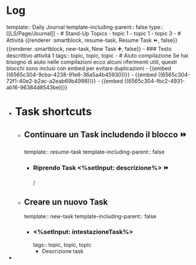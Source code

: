 # Log
template:: Daily Journal
template-including-parent:: false
type:: [[LS/Page/Journal]]
	- # Stand-Up Topics
		- topic 1
		- topic 1
		- topic 3
	- # Attivitá
	  {{renderer :smartblock, resume-task, Resume Task ⏩️, false}} {{renderer :smartblock, new-task, New Task ➕, false}}
		- ### Testo descrittivo attivitá 1
		  tags:: topic, topic, topic
	- # Aiuto compilazione
	  Se hai bisogno di aiuto nelle compilazioni ecco alcuni riferimenti utili, questi blocchi sono inclusi con embed per evitare duplicazioni
		- {{embed ((6565c304-9cba-4238-91e6-36a5a4b45930))}}
		- {{embed ((6565c304-72f1-40e2-b2ac-a2eab69b4998))}}
		- {{embed ((6565c304-fbc2-4931-ab16-96384d8543be))}}
- # Task shortcuts
	- ## Continuare un Task includendo il blocco ⏩️
	  template:: resume-task
	  template-including-parent:: false
		- ### Riprendo Task <%setInput: descrizione%> ⏩️
		  /
	- ## Creare un nuovo Task
	  template:: new-task
	  template-including-parent:: false
		- ### <%setInput: intestazioneTask%>
		  tags:: topic, topic, topic
			- Descrizione task
-